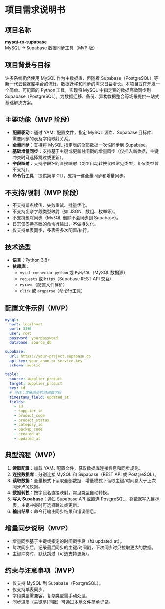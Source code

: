 # 项目需求说明书

## 项目名称

**mysql-to-supabase**  
MySQL → Supabase 数据同步工具（MVP 版）

## 项目背景与目标

许多系统仍然使用 MySQL 作为主数据库，但随着 Supabase（PostgreSQL）等新一代云数据库平台的流行，数据迁移和同步的需求日益增长。本项目旨在开发一个简单、可配置的 Python 工具，实现将 MySQL 中指定表的数据高效同步到 Supabase（PostgreSQL），为数据迁移、备份、异构数据整合等场景提供一站式基础解决方案。

## 主要功能（MVP 阶段）

- **配置驱动**：通过 YAML 配置文件，指定 MySQL 源库、Supabase 目标库、需要同步的表及字段映射关系。
- **全量同步**：支持将 MySQL 指定表的全部数据一次性同步到 Supabase。
- **基础增量同步**：支持基于主键或更新时间戳的增量同步（仅插入新数据，主键冲突时可选择跳过或更新）。
- **字段映射**：支持字段名的直接映射（类型自动转换仅限常见类型，复杂类型暂不支持）。
- **命令行工具**：提供简单 CLI，支持一键全量同步和增量同步。

## 不支持/限制（MVP 阶段）

- 不支持断点续传、失败重试、批量优化。
- 不支持复杂字段类型映射（如 JSON、数组、枚举等）。
- 不支持删除同步（MySQL 删除不会同步到 Supabase）。
- 日志仅支持基础的命令行输出，不做持久化。
- 仅支持单表同步，多表需多次配置/执行。

## 技术选型

- **语言**：Python 3.8+
- **依赖库**：
  - `mysql-connector-python` 或 `PyMySQL`（MySQL 数据源）
  - `requests` 或 `httpx`（Supabase REST API 交互）
  - `PyYAML`（配置文件解析）
  - `click` 或 `argparse`（命令行工具）

## 配置文件示例（MVP）

```yaml
mysql:
  host: localhost
  port: 3306
  user: root
  password: yourpassword
  database: source_db

supabase:
  url: https://your-project.supabase.co
  api_key: your_anon_or_service_key
  schema: public

table:
  source: supplier_product
  target: supplier_product
  key: id
  # 可选：增量同步的时间戳字段
  timestamp_field: updated_at
  fields:
    - id
    - supplier_id
    - product_code
    - product_status
    - category_id
    - backup_code
    - created_at
    - updated_at
```

## 典型流程（MVP）

1. **读取配置**：加载 YAML 配置文件，获取数据库连接信息和同步规则。
2. **连接数据库**：分别连接 MySQL 和 Supabase（REST API 或 PostgreSQL）。
3. **读取数据**：全量模式下读取全部数据，增量模式下读取主键/时间戳大于上次同步点的数据。
4. **数据转换**：按字段名直接映射，常见类型自动转换。
5. **写入 Supabase**：通过 Supabase API 或直连 PostgreSQL，将数据写入目标表。主键冲突时可选择跳过或更新。
6. **输出结果**：命令行输出同步结果和错误信息。

## 增量同步说明（MVP）

- 增量同步基于主键或指定的时间戳字段（如 updated_at）。
- 每次同步后，记录最后同步的主键/时间戳，下次同步时只拉取更大的数据。
- 主键冲突时，默认跳过（可选支持更新）。

## 约束与注意事项（MVP）

- 仅支持 MySQL 到 Supabase（PostgreSQL）。
- 仅支持单表同步。
- 字段类型需兼容，复杂类型需手动处理。
- 同步进度（主键/时间戳）可通过本地文件简单记录。 